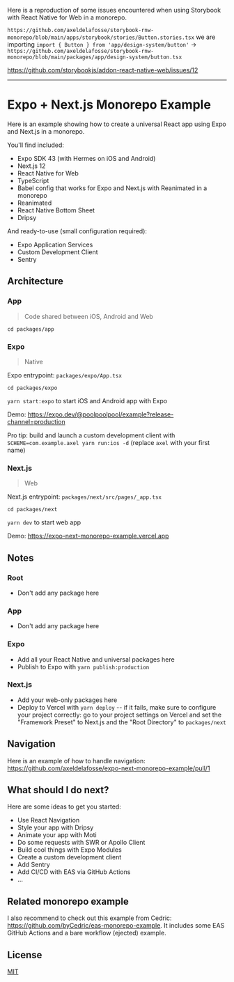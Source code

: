Here is a reproduction of some issues encountered when using Storybook with React Native for Web in a monorepo.

`https://github.com/axeldelafosse/storybook-rnw-monorepo/blob/main/apps/storybook/stories/Button.stories.tsx` we are importing `import { Button } from 'app/design-system/button'` -> `https://github.com/axeldelafosse/storybook-rnw-monorepo/blob/main/packages/app/design-system/button.tsx`

https://github.com/storybookjs/addon-react-native-web/issues/12

---

# Expo + Next.js Monorepo Example

Here is an example showing how to create a universal React app using Expo and Next.js in a monorepo.

You'll find included:

- Expo SDK 43 (with Hermes on iOS and Android)
- Next.js 12
- React Native for Web
- TypeScript
- Babel config that works for Expo and Next.js with Reanimated in a monorepo
- Reanimated
- React Native Bottom Sheet
- Dripsy

And ready-to-use (small configuration required):

- Expo Application Services
- Custom Development Client
- Sentry

## Architecture

### App

> Code shared between iOS, Android and Web

`cd packages/app`

### Expo

> Native

Expo entrypoint: `packages/expo/App.tsx`

`cd packages/expo`

`yarn start:expo` to start iOS and Android app with Expo

Demo: https://expo.dev/@poolpoolpool/example?release-channel=production

Pro tip: build and launch a custom development client with `SCHEME=com.example.axel yarn run:ios -d` (replace `axel` with your first name)

### Next.js

> Web

Next.js entrypoint: `packages/next/src/pages/_app.tsx`

`cd packages/next`

`yarn dev` to start web app

Demo: https://expo-next-monorepo-example.vercel.app

## Notes

### Root

- Don't add any package here

### App

- Don't add any package here

### Expo

- Add all your React Native and universal packages here
- Publish to Expo with `yarn publish:production`

### Next.js

- Add your web-only packages here
- Deploy to Vercel with `yarn deploy` -- if it fails, make sure to configure your project correctly:
  go to your project settings on Vercel and set the "Framework Preset" to Next.js and the "Root Directory" to `packages/next`

## Navigation

Here is an example of how to handle navigation: https://github.com/axeldelafosse/expo-next-monorepo-example/pull/1

## What should I do next?

Here are some ideas to get you started:

- Use React Navigation
- Style your app with Dripsy
- Animate your app with Moti
- Do some requests with SWR or Apollo Client
- Build cool things with Expo Modules
- Create a custom development client
- Add Sentry
- Add CI/CD with EAS via GitHub Actions
- ...

## Related monorepo example

I also recommend to check out this example from Cedric: https://github.com/byCedric/eas-monorepo-example. It includes some EAS GitHub Actions and a bare workflow (ejected) example.

## License

[MIT](https://github.com/axeldelafosse/expo-next-monorepo-example/blob/main/LICENSE.md)
